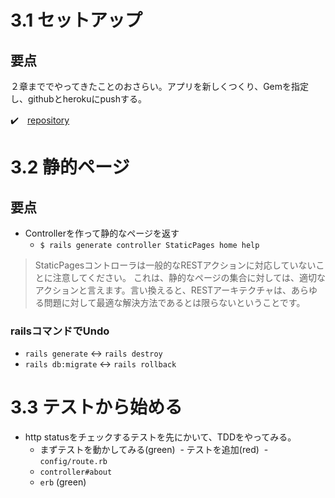 # 3.1 セットアップ

## 要点

２章まででやってきたことのおさらい。アプリを新しくつくり、Gemを指定し、githubとherokuにpushする。

:heavy_check_mark:　[repository](https://github.com/shoota/rails5-tutorial-sample_app)


# 3.2 静的ページ

## 要点

- Controllerを作って静的なページを返す
  - `$ rails generate controller StaticPages home help`

> StaticPagesコントローラは一般的なRESTアクションに対応していないことに注意してください。 これは、静的なページの集合に対しては、適切なアクションと言えます。言い換えると、RESTアーキテクチャは、あらゆる問題に対して最適な解決方法であるとは限らないということです。

### railsコマンドでUndo

- `rails generate` <-> `rails destroy`
- `rails db:migrate` <-> `rails rollback`


# 3.3 テストから始める

- http statusをチェックするテストを先にかいて、TDDをやってみる。
  - まずテストを動かしてみる(green)
  - テストを追加(red)
  - `config/route.rb` 
  - `controller#about`
  - `erb` (green)
